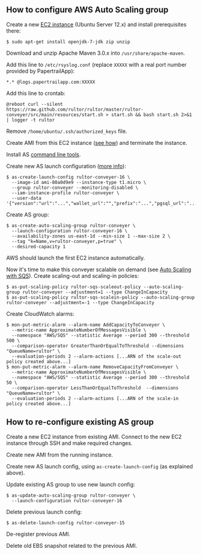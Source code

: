 ## How to configure AWS Auto Scaling group

Create a new [EC2 instance](http://aws.amazon.com/ec2/)
(Ubuntu Server 12.x) and install prerequisites there:

```
$ sudo apt-get install openjdk-7-jdk zip unzip
```

Download and unzip Apache Maven 3.0.x into `/usr/share/apache-maven`.

Add this line to `/etc/rsyslog.conf` (replace `XXXXX` with a real port
number provided by PapertrailApp):

```
*.* @logs.papertrailapp.com:XXXXX
```

Add this line to crontab:

```
@reboot curl --silent https://raw.github.com/rultor/rultor/master/rultor-conveyer/src/main/resources/start.sh > start.sh && bash start.sh 2>&1 | logger -t rultor
```

Remove `/home/ubuntu/.ssh/authorized_keys` file.

Create AMI from this EC2 instance
([see how](http://docs.aws.amazon.com/AWSToolkitVS/latest/UserGuide/tkv-create-ami-from-instance.html))
and terminate the instance.

Install AS [command line tools](http://aws.amazon.com/developertools/2535).

Create new AS launch configuration ([more info](http://docs.aws.amazon.com/AutoScaling/latest/DeveloperGuide/US_BasicSetup.html)):

```
$ as-create-launch-config rultor-conveyer-16 \
  --image-id ami-80a0d9e9 --instance-type t1.micro \
  --group rultor-conveyer --monitoring-disabled \
  --iam-instance-profile rultor-conveyer \
  --user-data '{"version":"url":"...","wallet_url":"","prefix":"...","pgsql_url":"...","pgsql_password":"..."}'
```

Create AS group:

```
$ as-create-auto-scaling-group rultor-conveyer \
  --launch-configuration rultor-conveyer-16 \
  --availability-zones us-east-1d --min-size 1 --max-size 2 \
  --tag "k=Name,v=rultor-conveyer,p=true" \
  --desired-capacity 1
```

AWS should launch the first EC2 instance automatically.

Now it's time to make this conveyer scalable on demand
(see [Auto Scaling with SQS](http://docs.aws.amazon.com/AutoScaling/latest/DeveloperGuide/as-using-sqs-queue.html)).
Create scaling-out and scaling-in policies:

```
$ as-put-scaling-policy rultor-sqs-scaleout-policy --auto-scaling-group rultor-conveyer --adjustment=1 --type ChangeInCapacity
$ as-put-scaling-policy rultor-sqs-scalein-policy --auto-scaling-group rultor-conveyer --adjustment=-1 --type ChangeInCapacity
```

Create CloudWatch alarms:

```
$ mon-put-metric-alarm --alarm-name AddCapacityToConveyer \
  --metric-name ApproximateNumberOfMessagesVisible \
  --namespace "AWS/SQS" --statistic Average --period 300 --threshold 500 \
  --comparison-operator GreaterThanOrEqualToThreshold --dimensions "QueueName=rultor" \
  --evaluation-periods 2 --alarm-actions [...ARN of the scale-out policy created above...]
$ mon-put-metric-alarm --alarm-name RemoveCapacityFromConveyer \
  --metric-name ApproximateNumberOfMessagesVisible \
  --namespace "AWS/SQS" --statistic Average --period 300 --threshold 50 \
  --comparison-operator LessThanOrEqualToThreshold  --dimensions "QueueName=rultor" \
  --evaluation-periods 2 --alarm-actions [...ARN of the scale-in policy created above...]
```

## How to re-configure existing AS group

Create a new EC2 instance from existing AMI. Connect to the new EC2 instance
through SSH and make required changes.

Create new AMI from the running instance.

Create new AS launch config, using `as-create-launch-config` (as explained above).

Update existing AS group to use new launch config:

```
$ as-update-auto-scaling-group rultor-conveyer \
  --launch-configuration rultor-conveyer-16
```

Delete previous launch config:

```
$ as-delete-launch-config rultor-conveyer-15
```

De-register previous AMI.

Delete old EBS snapshot related to the previous AMI.
